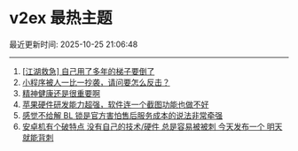 # v2ex 最热主题

最近更新时间: 2025-10-25 21:06:48

--- 
1. [[江湖救急] 自己用了多年的梯子要倒了](https://www.v2ex.com/t/1168274) 
2. [小程序被人一比一抄袭，请问要怎么反击？](https://www.v2ex.com/t/1168253) 
3. [精神健康还是很重要啊](https://www.v2ex.com/t/1168279) 
4. [苹果硬件研发能力超强，软件连一个截图功能也做不好](https://www.v2ex.com/t/1168283) 
5. [感觉不给解 BL 锁是官方害怕售后服务成本的说法非常牵强](https://www.v2ex.com/t/1168259) 
6. [安卓机有个破特点 没有自己的技术/硬件 总是容易被被刺 今天发布一个 明天就能背刺](https://www.v2ex.com/t/1168307) 
